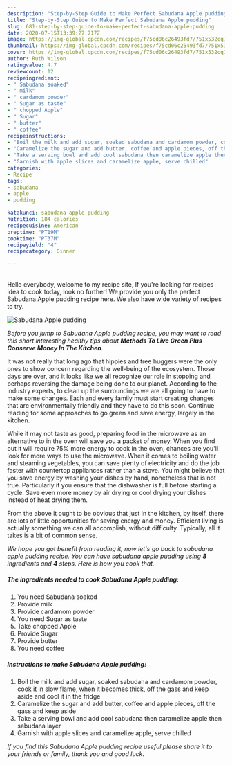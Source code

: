 ```yaml
---
description: "Step-by-Step Guide to Make Perfect Sabudana Apple pudding"
title: "Step-by-Step Guide to Make Perfect Sabudana Apple pudding"
slug: 681-step-by-step-guide-to-make-perfect-sabudana-apple-pudding
date: 2020-07-15T13:39:27.717Z
image: https://img-global.cpcdn.com/recipes/f75cd06c26493fd7/751x532cq70/sabudana-apple-pudding-recipe-main-photo.jpg
thumbnail: https://img-global.cpcdn.com/recipes/f75cd06c26493fd7/751x532cq70/sabudana-apple-pudding-recipe-main-photo.jpg
cover: https://img-global.cpcdn.com/recipes/f75cd06c26493fd7/751x532cq70/sabudana-apple-pudding-recipe-main-photo.jpg
author: Ruth Wilson
ratingvalue: 4.7
reviewcount: 12
recipeingredient:
- " Sabudana soaked"
- " milk"
- " cardamom powder"
- " Sugar as taste"
- " chopped Apple"
- " Sugar"
- " butter"
- " coffee"
recipeinstructions:
- "Boil the milk and add sugar, soaked sabudana and cardamom powder, cook it in slow flame, when it becomes thick, off the gass and keep aside and cool it in the fridge"
- "Caramelize the sugar and add butter, coffee and apple pieces, off the gass and keep aside"
- "Take a serving bowl and add cool sabudana then caramelize apple then sabudana layer"
- "Garnish with apple slices and caramelize apple, serve chilled"
categories:
- Recipe
tags:
- sabudana
- apple
- pudding

katakunci: sabudana apple pudding 
nutrition: 184 calories
recipecuisine: American
preptime: "PT19M"
cooktime: "PT37M"
recipeyield: "4"
recipecategory: Dinner

---
```

<br>
Hello everybody, welcome to my recipe site, If you're looking for recipes idea to cook today, look no further! We provide you only the perfect Sabudana Apple pudding recipe here. We also have wide variety of recipes to try.
<br>


![Sabudana Apple pudding](https://img-global.cpcdn.com/recipes/f75cd06c26493fd7/751x532cq70/sabudana-apple-pudding-recipe-main-photo.jpg)

<i>Before you jump to Sabudana Apple pudding recipe, you may want to read this short interesting healthy tips about 
<strong>Methods To Live Green Plus Conserve Money In The Kitchen</strong>.</i>
</br>

It was not really that long ago that hippies and tree huggers were the only ones to show concern regarding the well-being of the ecosystem. Those days are over, and it looks like we all recognize our role in stopping and perhaps reversing the damage being done to our planet. According to the industry experts, to clean up the surroundings we are all going to have to make some changes. Each and every family must start creating changes that are environmentally friendly and they have to do this soon. Continue reading for some approaches to go green and save energy, largely in the kitchen.

While it may not taste as good, preparing food in the microwave as an alternative to in the oven will save you a packet of money. When you find out it will require 75% more energy to cook in the oven, chances are you'll look for more ways to use the microwave. When it comes to boiling water and steaming vegetables, you can save plenty of electricity and do the job faster with countertop appliances rather than a stove. You might believe that you save energy by washing your dishes by hand, nonetheless that is not true. Particularly if you ensure that the dishwasher is full before starting a cycle. Save even more money by air drying or cool drying your dishes instead of heat drying them.

From the above it ought to be obvious that just in the kitchen, by itself, there are lots of little opportunities for saving energy and money. Efficient living is actually something we can all accomplish, without difficulty. Typically, all it takes is a bit of common sense.


<i>We hope you got benefit from reading it, now let's go back to sabudana apple pudding recipe. You can have sabudana apple pudding using <strong>8</strong> ingredients and <strong>4</strong> steps. Here is how you cook that.
</i>

##### The ingredients needed to cook Sabudana Apple pudding:

1. You need  Sabudana soaked
1. Provide  milk
1. Provide  cardamom powder
1. You need  Sugar as taste
1. Take  chopped Apple
1. Provide  Sugar
1. Provide  butter
1. You need  coffee


##### Instructions to make Sabudana Apple pudding:

1. Boil the milk and add sugar, soaked sabudana and cardamom powder, cook it in slow flame, when it becomes thick, off the gass and keep aside and cool it in the fridge
1. Caramelize the sugar and add butter, coffee and apple pieces, off the gass and keep aside
1. Take a serving bowl and add cool sabudana then caramelize apple then sabudana layer
1. Garnish with apple slices and caramelize apple, serve chilled


<i>If you find this Sabudana Apple pudding recipe useful please share it to your friends or family, thank you and good luck.</i>

